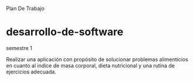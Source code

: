 Plan De Trabajo
# desarrollo-de-software
semestre 1

Realizar una aplicación con propósito de solucionar problemas alimenticios en cuanto al indice de masa corporal, dieta nutricional y una rutina de ejercicios adecuada.
